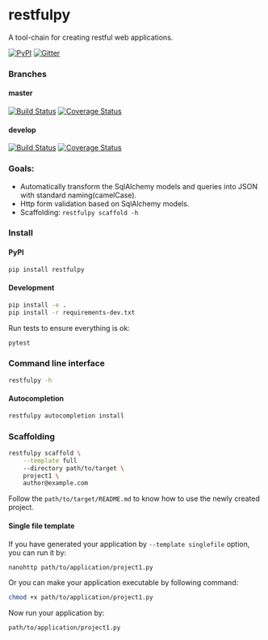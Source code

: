 # restfulpy

A tool-chain for creating restful web applications.

[![PyPI](http://img.shields.io/pypi/v/restfulpy.svg)](https://pypi.python.org/pypi/restfulpy)
[![Gitter](https://img.shields.io/gitter/room/Carrene/restfulpy.svg)](https://gitter.im/Carrene/restfulpy)
     
### Branches

#### master

[![Build Status](https://travis-ci.org/Carrene/restfulpy.svg?branch=master)](https://travis-ci.org/Carrene/restfulpy)
[![Coverage Status](https://coveralls.io/repos/github/Carrene/restfulpy/badge.svg?branch=master)](https://coveralls.io/github/Carrene/restfulpy?branch=master)

#### develop

[![Build Status](https://travis-ci.org/Carrene/restfulpy.svg?branch=develop)](https://travis-ci.org/Carrene/restfulpy)
[![Coverage Status](https://coveralls.io/repos/github/Carrene/restfulpy/badge.svg?branch=develop)](https://coveralls.io/github/Carrene/restfulpy?branch=develop)



### Goals:
 
- Automatically transform the SqlAlchemy models and queries into JSON with 
standard naming(camelCase).
- Http form validation based on SqlAlchemy models.
- Scaffolding: `restfulpy scaffold -h`


### Install

#### PyPI

```bash
pip install restfulpy
```

#### Development

```bash
pip install -e .
pip install -r requirements-dev.txt
```

Run tests to ensure everything is ok:

```bash
pytest
```

### Command line interface

```bash
restfulpy -h
```

#### Autocompletion

```bash
restfulpy autocompletion install
```

### Scaffolding

```bash
restfulpy scaffold \
    --template full 
    --directory path/to/target \
    project1 \
    author@example.com
```

Follow the `path/to/target/README.md` to know how to use the newly created 
project.

#### Single file template

If you have generated your application by `--template singlefile` option, you can run it by:

```bash
nanohttp path/to/application/project1.py
```

Or you can make your application executable by following command:

```bash
chmod +x path/to/application/project1.py
```

Now run your application by:

```bash
path/to/application/project1.py
```

